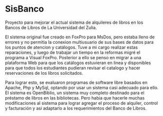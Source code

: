 # SisBanco

Proyecto para mejorar el actual sistema de alquileres de libros en los Bancos de Libros de La Universidad del Zulia. 

El sistema original fue creado en FoxPro para MsDos, pero estaba lleno de errores y no permitia la conexion multiusuario de sus bases de datos para los puntos de atencion y catálogos. Tuve a mi cargo realizar estas reparaciones, y luego de trabajar un tiempo en la reformas migré el programa a Visual FoxPro. Posterior a ello se penso en migrar a una plataforma Web para que los catálogos estuvieran en linea y disponibles para que todos los estudiantes pudieran revisar el catalogo y hacer reservaciones de los libros solicitados.

Para lograr esto, se evaluaron programas de software libre basados en Apache, Php y MySql, optando por usar un sistema casi adecuado para ello. El sistema es OpenBiblio, un sistema muy completo destinado para el préstamo de libros en las bibliotecas. Pero habia que hacerle muchas modificaciones al sistema para lograr agregar el proceso de alquiler, control y facturación y asi adaptarlo a los requerimientos del Banco de Libros.
